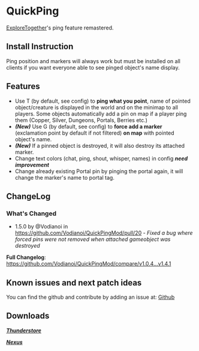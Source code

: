 # QuickPing
[ExploreTogether](https://valheim.thunderstore.io/package/Rolo/ExploreTogether/)'s ping feature remastered. 

## Install Instruction
Ping position and markers will always work but must be installed on all clients if you want everyone able to see pinged object's name display.

## Features
- Use T (by default, see config) to **ping what you point**, name of pointed object/creature is displayed in the world and on the minimap to all players.
  Some objects automatically add a pin on map if a player ping them (Copper, Silver, Dungeons, Portals, Berries etc.)
- ***(New)*** Use G (by default, see config) to **force add a marker** (exclamation point by default if not filtered) **on map** with pointed object's name.
- ***(New)*** If a pinned object is destroyed, it will also destroy its attached marker.
- Change text colors (chat, ping, shout, whisper, names) in config ***need improvement***
- Change already existing Portal pin by pinging the portal again, it will change the marker's name to portal tag.

## ChangeLog

### What's Changed
* 1.5.0 by @Vodianoi in https://github.com/Vodianoi/QuickPingMod/pull/20
_- Fixed a bug where forced pins were not removed when attached gameobject was destroyed_

**Full Changelog**: https://github.com/Vodianoi/QuickPingMod/compare/v1.0.4...v1.4.1
## Known issues and next patch ideas 
You can find the github and contribute by adding an issue at: [Github](https://github.com/Vodianoi/QuickPingMod)

## Downloads
*___[Thunderstore](https://valheim.thunderstore.io/package/Atopy/QuickPing/)___*

*___[Nexus](https://www.nexusmods.com/valheim/mods/2033)___*